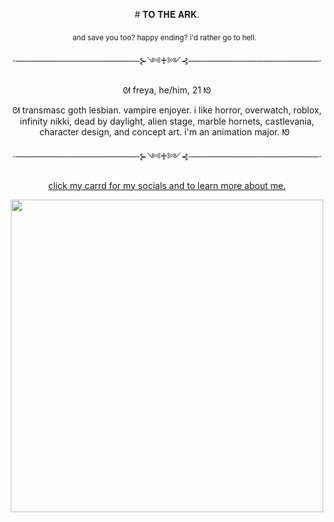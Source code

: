 <p align="center"> # 𝐓𝐎 𝐓𝐇𝐄 𝐀𝐑𝐊.

<p align="center"><sub>and save you too? happy ending? i'd rather go to hell.</sub>
⁭ ⁭ <p align="center">⋅────────────────────⊱༺♰༻⊰─────────────────────⋅ <br>
  <p align="center"> ᘛ freya, he/him, 21 ᘚ 
<p align="center"> ᘛ transmasc goth lesbian. vampire enjoyer. i like horror, overwatch, roblox, infinity nikki, dead by daylight, alien stage, marble hornets, castlevania, character design, and concept art. i'm an animation major. ᘚ 
  ⁭ ⁭ <p align="center"> ⁭⋅────────────────────⊱༺♰༻⊰─────────────────────⋅ 
<p align="center"><a href="https://terraqua.carrd.co">click my carrd for my socials and to learn more about me.</a><br>
<p align="center"><img src="https://i.imgur.com/2QPB1B2.gif" style="width:500px;">
<br>
